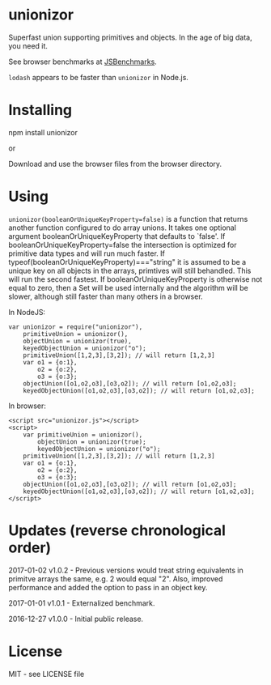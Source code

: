 # unionizor
Superfast union supporting primitives and objects. In the age of big data, you need it.

See browser benchmarks at [JSBenchmarks](http://www.jsbenchmarks.com/index.html?anywhichway/union/master/benchmark.js).

`lodash` appears to be faster than `unionizor` in Node.js.

# Installing

npm install unionizor

or

Download and use the browser files from the browser directory.

# Using

`unionizor(booleanOrUniqueKeyProperty=false)` is a function that returns another function configured to do array unions. It takes one optional argument booleanOrUniqueKeyProperty that defaults to `false'. If booleanOrUniqueKeyProperty=false the intersection is optimized for primitive data types and will run much faster. If typeof(booleanOrUniqueKeyProperty)==="string" it is assumed to be a unique key on all objects in the arrays, primtives will still behandled. This will run the second fastest. If booleanOrUniqueKeyProperty is otherwise not equal to zero, then a Set will be used internally and the algorithm will be slower, although still faster than many others in a browser. 


In NodeJS:

```
var unionizor = require("unionizor"),
	primitiveUnion = unionizor(),
	objectUnion = unionizor(true),
	keyedObjectUnion = unionizor("o");
	primitiveUnion([1,2,3],[3,2]); // will return [1,2,3]
	var o1 = {o:1},
		o2 = {o:2},
		o3 = {o:3};
	objectUnion([o1,o2,o3],[o3,o2]); // will return [o1,o2,o3];
	keyedObjectUnion([o1,o2,o3],[o3,o2]); // will return [o1,o2,o3];
```

In browser:

```
<script src="unionizor.js"></script>
<script>
	var primitiveUnion = unionizor(),
		objectUnion = unionizor(true);
		keyedObjectUnion = unionizor("o");
	primitiveUnion([1,2,3],[3,2]); // will return [1,2,3]
	var o1 = {o:1},
		o2 = {o:2},
		o3 = {o:3};
	objectUnion([o1,o2,o3],[o3,o2]); // will return [o1,o2,o3];
	keyedObjectUnion([o1,o2,o3],[o3,o2]); // will return [o1,o2,o3];
</script>
```

# Updates (reverse chronological order)

2017-01-02 v1.0.2 - Previous versions would treat string equivalents in primitve arrays the same, e.g. 2 would equal "2". Also,
improved performance and added the option to pass in an object key.

2017-01-01 v1.0.1 - Externalized benchmark.

2016-12-27 v1.0.0 - Initial public release.

# License

MIT - see LICENSE file

